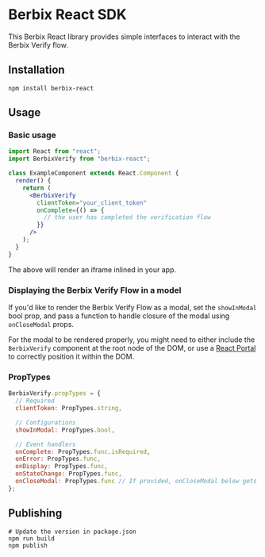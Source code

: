 # Berbix React SDK

This Berbix React library provides simple interfaces to interact with the Berbix Verify flow.

## Installation

    npm install berbix-react

## Usage

### Basic usage

```jsx
import React from "react";
import BerbixVerify from "berbix-react";

class ExampleComponent extends React.Component {
  render() {
    return (
      <BerbixVerify
        clientToken="your_client_token"
        onComplete={() => {
          // the user has completed the verification flow
        }}
      />
    );
  }
}
```

The above will render an iframe inlined in your app.

### Displaying the Berbix Verify Flow in a model

If you'd like to render the Berbix Verify Flow as a modal, set the `showInModal` bool
prop, and pass a function to handle closure of the modal using `onCloseModal` props.

For the modal to be rendered properly, you might need to either include the `BerbixVerify`
component at the root node of the DOM, or use a [React Portal](https://reactjs.org/docs/portals.html)
to correctly position it within the DOM.

### PropTypes

```js
BerbixVerify.propTypes = {
  // Required
  clientToken: PropTypes.string,

  // Configurations
  showInModal: PropTypes.bool,

  // Event handlers
  onComplete: PropTypes.func.isRequired,
  onError: PropTypes.func,
  onDisplay: PropTypes.func,
  onStateChange: PropTypes.func,
  onCloseModal: PropTypes.func // If provided, onCloseModal below gets called when the user clicks the "close modal" button
};
```

## Publishing

    # Update the version in package.json
    npm run build
    npm publish
